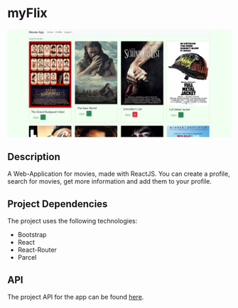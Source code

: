# myFlix

<img width="1247" alt="Screen Shot 2023-08-04 at 11 45 11 AM" src="https://github.com/hantaray/myFlix-client/blob/458c472b2eab505bc18a0ddedf9eb6240b14dcc3/screenshot-myflixone.netlify.app-2023.08.15-22_43_01.png">

## Description

A Web-Application for movies, made with ReactJS. You can create a profile, search for movies, get more information and add them to your profile.

## Project Dependencies

The project uses the following technologies:
* Bootstrap
* React
* React-Router
* Parcel

## API

The project API for the app can be found [here](https://github.com/hantaray/movie_api).
